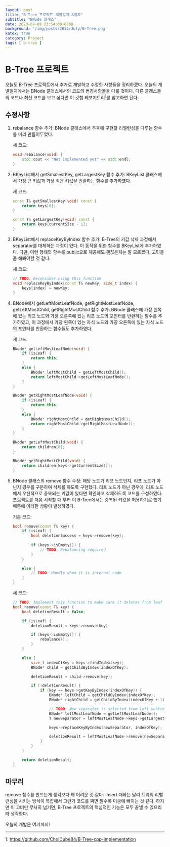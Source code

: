 ```yaml
---
layout: post
title: "B-Tree 프로젝트 개발일지 8일차"
subtitle: "BNode 클래스"
date: 2023-07-09 23:54:00+0900
background: '/img/posts/2023/July/B-Tree.png'
katex: true
category: Project
tags: [ b-tree ]
---
```


# B-Tree 프로젝트

오늘도 B-Tree 프로젝트에서 추가로 개발하고 수정한 사항들을 정리하겠다. 오늘의 개발일지에서는 BNode 클래스에서의 코드의 변경사항들을 다룰 것이다. 다른 클래스들의 코드나 최신 코드를 보고 싶다면 이 깃헙 레포지토리<sup>[1](#footnote_1)</sup>를 참고하면 된다.

## 수정사항

1. rebalance 함수 추가: BNode 클래스에서 추후에 구현할 리밸런싱을 다루는 함수를 미리 만들어두었다. 

    새 코드:

    ```cpp
    void rebalance(void) {
		std::cout << "Not implemented yet" << std::endl;
	}
    ```

2. BKeyList에서 getSmallestKey, getLargestKey 함수 추가: BKeyList 클래스에서 가장 큰 키값과 가장 작은 키값을 반환하는 함수를 추가하였다.

    새 코드:

    ```cpp
    const T& getSmallestKey(void) const {
		return keys[0];
	}

	const T& getLargestKey(void) const {
		return keys[currentSize - 1];
	}
    ```

3. BKeyList에서 replaceKeyByIndex 함수 추가: B-Tree의 키값 삭제 과정에서 separator를 대체하는 과정이 있다. 이 동작을 위한 함수를 BKeyList에 추가하였다. 다만, 이런 형태의 함수를 public으로 제공해도 괜찮은지는 잘 모르겠다. 고민을 좀 해봐야할 것 같다.

	새 코드:

	```C++
	// TODO: Reconsider using this function
	void replaceKeyByIndex(const T& newKey, size_t index) {
		keys[index] = newKey;
	}
	```

4. BNode에서 getLeftMostLeafNode, getRightMostLeafNode, getLeftMostChild, getRightMostChild 함수 추가: BNode 클래스에 가장 왼쪽에 있는 리프 노드와 가장 오른쪽에 있는 리프 노드의 포인터를 반환하는 함수를 추가하였고, 이 과정에서 가장 왼쪽이 있는 자식 노드와 가장 오른쪽에 있는 자식 노드의 포인터를 반환하는 함수들도 추가하였다.

    새 코드:

    ```C++
    BNode* getLeftMostLeafNode(void) {
		if (isLeaf) {
			return this;
		}
		else {
			BNode* leftMostChild = getLeftMostChild();
			return leftMostChild->getLeftMostLeafNode();
		}
	}

	BNode* getRightMostLeafNode(void) {
		if (isLeaf) {
			return this;
		}
		else {
			BNode* rightMostChild = getRightMostChild();
			return rightMostChild->getRightMostLeafNode();
		}
	}

	BNode* getLeftMostChild(void) {
		return children[0];
	}

	BNode* getRightMostChild(void) {
		return children[keys->getCurrentSize()];
	}
    ```

5. BNode 클래스의 remove 함수 수정: 해당 노드가 리프 노드인지, 리프 노드가 아닌지 경우를 구분하여 삭제를 하도록 구현했다. 리프 노드가 아닌 경우에, 리프 노드에서 우선적으로 중복되는 키값이 있다면 확인하고 삭제하도록 코드를 구성하였다. 프로젝트를 처음 시작할 때 부터 이 B-Tree에서는 중복된 키값을 허용하기로 했기 때문에 이러한 상황이 발생하였다.

	기존 코드:

	```cpp
	bool remove(const T& key) {
		if (isLeaf) {
			bool deletionSuccess = keys->remove(key);
			
			if (keys->isEmpty()) {
				// TODO: Rebalancing required
			}
		}

		else {
			// TODO: Handle when it is internal node
		}
	}
	```

	새 코드:

	```C++
	// TODO: Implement this function to make sure it deletes from leaf node
	bool remove(const T& key) {
		bool deletionResult = false;

		if (isLeaf) {
			deletionResult = keys->remove(key);

			if (keys->isEmpty()) {
				rebalance();
			}
		}

		else {
			size_t indexOfKey = keys->findIndex(key);
			BNode* child = getChildByIndex(indexOfKey);

			deletionResult = child->remove(key);

			if (!deletionResult) {
				if (key == keys->getKeyByIndex(indexOfKey)) {
					BNode* leftChild = getChildByIndex(indexOfKey);
					BNode* rightChild = getChildByIndex(indexOfKey + 1);

					// TODO: New separator is selected from left subtree. Check if we should consider about right subtree as well.
					BNode* leftMostLeafNode = getLeftMostLeafNode();
					T newSeparator = leftMostLeafNode->keys->getLargestKey();

					keys->replaceKeyByIndex(newSeparator, indexOfKey);

					deletionResult = leftMostLeafNode->remove(newSeparator);
				}
			}
		}

		return deletionResult;
	}
	```

## 마무리

remove 함수를 만드는게 생각보다 꽤 어려운 것 같다. insert 때와는 달리 트리의 리밸런싱을 시키는 방식이 복잡해서 그런가 코드를 짜면 짤수록 미궁에 빠지는 것 같다. 하지만 이 고비만 무사히 넘기면, B-Tree 프로젝트의 핵심적인 기능은 모두 끝낼 수 있으리라 생각한다.

오늘의 개발은 여기까지!

- - -
<a name="footnote_1">1</a>: <https://github.com/ChoiCube84/B-Tree-cpp-implementation>  
